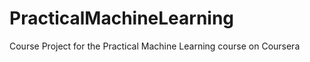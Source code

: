 PracticalMachineLearning
========================

Course Project for the Practical Machine Learning course on Coursera
